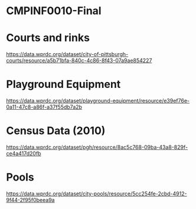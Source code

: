 # CMPINF0010-Final
# Courts and rinks
https://data.wprdc.org/dataset/city-of-pittsburgh-courts/resource/a5b71bfa-840c-4c86-8f43-07a9ae854227
# Playground Equipment
https://data.wprdc.org/dataset/playground-equipment/resource/e39ef76e-0a11-47c8-a86f-a37f55db7a2b
# Census Data (2010)
https://data.wprdc.org/dataset/pgh/resource/8ac5c768-09ba-43a8-829f-ce4a417d20fb
# Pools
https://data.wprdc.org/dataset/city-pools/resource/5cc254fe-2cbd-4912-9f44-2f95f0beea9a
